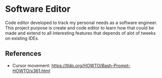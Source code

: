 # Software Editor

Code editor developed to track my personal needs as a software engineer.
This project purpose is create and code editor to learn how that could be made and extend to all interesting features that depends of alot of tweeks on existing IDEs.

## References

- Cursor movement: https://tldp.org/HOWTO/Bash-Prompt-HOWTO/x361.html
